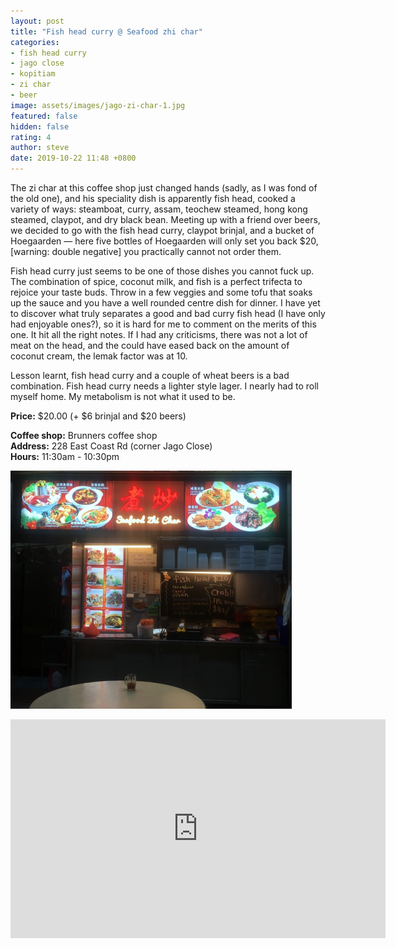 ```yaml
---
layout: post
title: "Fish head curry @ Seafood zhi char"
categories:
- fish head curry
- jago close
- kopitiam
- zi char
- beer
image: assets/images/jago-zi-char-1.jpg
featured: false
hidden: false
rating: 4
author: steve
date: 2019-10-22 11:48 +0800
---
```

The zi char at this coffee shop just changed hands (sadly, as I was fond of the old one), and his speciality dish is apparently fish head, cooked a variety of ways: steamboat, curry, assam, teochew steamed, hong kong steamed, claypot, and dry black bean. Meeting up with a friend over beers, we decided to go with the fish head curry, claypot brinjal, and a bucket of Hoegaarden — here five bottles of Hoegaarden will only set you back $20, [warning: double negative] you practically cannot not order them.

Fish head curry just seems to be one of those dishes you cannot fuck up. The combination of spice, coconut milk, and fish is a perfect trifecta to rejoice your taste buds. Throw in a few veggies and some tofu that soaks up the sauce and you have a well rounded centre dish for dinner. I have yet to discover what truly separates a good and bad curry fish head (I have only had enjoyable ones?), so it is hard for me to comment on the merits of this one. It hit all the right notes. If I had any criticisms, there was not a lot of meat on the head, and the could have eased back on the amount of coconut cream, the lemak factor was at 10.

Lesson learnt, fish head curry and a couple of wheat beers is a bad combination. Fish head curry needs a lighter style lager. I nearly had to roll myself home. My metabolism is not what it used to be.

**Price:** $20.00 (+ $6 brinjal and $20 beers)

**Coffee shop:** Brunners coffee shop  
**Address:** 228 East Coast Rd (corner Jago Close)  
**Hours:** 11:30am - 10:30pm  

![Seafood zhi char](/assets/images/jago-zi-char-2.jpg "Seafood zhi char")

<iframe src="https://www.google.com/maps/embed?pb=!1m18!1m12!1m3!1d3988.7794601923756!2d103.90540321421255!3d1.3075220990463587!2m3!1f0!2f0!3f0!3m2!1i1024!2i768!4f13.1!3m3!1m2!1s0x31da180cb49f7da1%3A0x9a27afd271b9961f!2sBrunners%20Coffeeshop!5e0!3m2!1sen!2ssg!4v1571715947289!5m2!1sen!2ssg" width="600" height="350" frameborder="0" style="border:0;" allowfullscreen=""></iframe>
